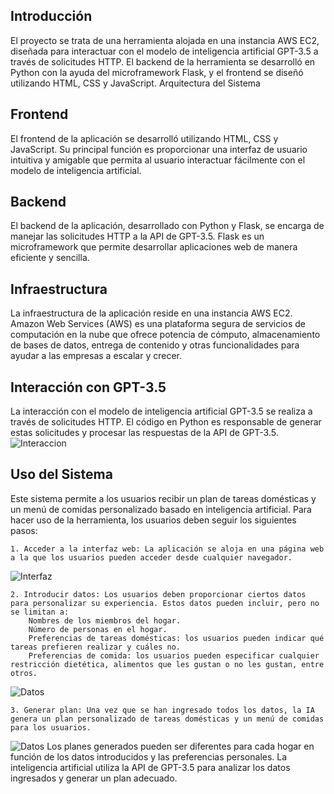 ## Introducción

El proyecto se trata de una herramienta alojada en una instancia AWS EC2, diseñada para interactuar con el modelo de inteligencia artificial GPT-3.5 a través de solicitudes HTTP. El backend de la herramienta se desarrolló en Python con la ayuda del microframework Flask, y el frontend se diseñó utilizando HTML, CSS y JavaScript.
Arquitectura del Sistema

## Frontend

El frontend de la aplicación se desarrolló utilizando HTML, CSS y JavaScript. Su principal función es proporcionar una interfaz de usuario intuitiva y amigable que permita al usuario interactuar fácilmente con el modelo de inteligencia artificial.

## Backend

El backend de la aplicación, desarrollado con Python y Flask, se encarga de manejar las solicitudes HTTP a la API de GPT-3.5. Flask es un microframework que permite desarrollar aplicaciones web de manera eficiente y sencilla.
## Infraestructura

La infraestructura de la aplicación reside en una instancia AWS EC2. Amazon Web Services (AWS) es una plataforma segura de servicios de computación en la nube que ofrece potencia de cómputo, almacenamiento de bases de datos, entrega de contenido y otras funcionalidades para ayudar a las empresas a escalar y crecer.

## Interacción con GPT-3.5

La interacción con el modelo de inteligencia artificial GPT-3.5 se realiza a través de solicitudes HTTP. El código en Python es responsable de generar estas solicitudes y procesar las respuestas de la API de GPT-3.5.
![Interaccion](https://i.imgur.com/qzFecc6.png)


## Uso del Sistema

Este sistema permite a los usuarios recibir un plan de tareas domésticas y un menú de comidas personalizado basado en inteligencia artificial. Para hacer uso de la herramienta, los usuarios deben seguir los siguientes pasos:

    1. Acceder a la interfaz web: La aplicación se aloja en una página web a la que los usuarios pueden acceder desde cualquier navegador.
![Interfaz](https://i.imgur.com/K5L469V.png)


    2. Introducir datos: Los usuarios deben proporcionar ciertos datos para personalizar su experiencia. Estos datos pueden incluir, pero no se limitan a:
        Nombres de los miembros del hogar.
        Número de personas en el hogar.
        Preferencias de tareas domésticas: los usuarios pueden indicar qué tareas prefieren realizar y cuáles no.
        Preferencias de comida: los usuarios pueden especificar cualquier restricción dietética, alimentos que les gustan o no les gustan, entre otros.
![Datos](https://i.imgur.com/d5v5b3M.png)

    3. Generar plan: Una vez que se han ingresado todos los datos, la IA genera un plan personalizado de tareas domésticas y un menú de comidas para los usuarios.
![Datos](https://i.imgur.com/MLoiV9U.png)
Los planes generados pueden ser diferentes para cada hogar en función de los datos introducidos y las preferencias personales. La inteligencia artificial utiliza la API de GPT-3.5 para analizar los datos ingresados y generar un plan adecuado.